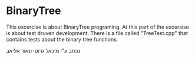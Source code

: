 # BinaryTree

This excercise is about BinaryTree programing.
At this part of the excersise is about test druven development.
There is a file called "TreeTest.cpp" that contains tests about the binary tree functions. 

נכתב ע"י מיכאל גרוסי ונאור אליאב

 
